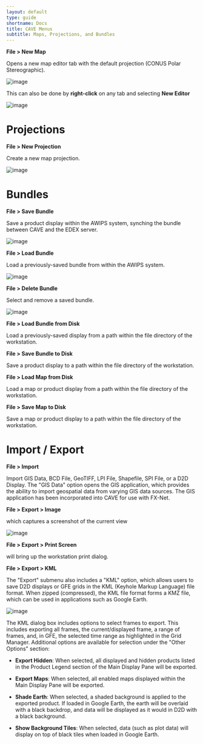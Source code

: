 ```yaml
---
layout: default
type: guide
shortname: Docs
title: CAVE Menus
subtitle: Maps, Projections, and Bundles
---
```


**File > New Map**

Opens a new map editor tab with the default projection (CONUS Polar Stereographic).  

![image](../images/67Wwz3L.png)

This can also be done by **right-click** on any tab and selecting **New Editor**

![image](../images/Sd3qL6LJ55.gif)

# Projections

**File > New Projection**

Create a new map projection.

![image](../images/VANzMW2.png)

# Bundles

**File > Save Bundle**

Save a product display within the AWIPS system, synching the bundle between CAVE and the EDEX server.

![image](../images/xl53gG4.png)

**File > Load Bundle**

Load a previously-saved bundle from within the AWIPS system.

![image](../images/VWiGMHp.png)

**File > Delete Bundle**

Select and remove a saved bundle.

![image](../images/eRqHZpD.png)

**File > Load Bundle from Disk**

Load a previously-saved display from a path within the file directory of the workstation.

**File > Save Bundle to Disk**

Save a product display to a path within the file directory of the workstation.

**File > Load Map from Disk**

Load a map or product display from a path within the file directory of the workstation.

**File > Save Map to Disk**

Save a map or product display to a path within the file directory of the workstation.

# Import / Export

**File > Import**

Import GIS Data, BCD File, GeoTIFF, LPI File, Shapefile, SPI File, or a D2D Display. The "GIS Data" option opens the GIS application, which provides the ability to import geospatial data from varying GIS data sources. The GIS application has been incorporated into CAVE for use with FX-Net.

**File > Export > Image**

which captures a screenshot of the current view

![image](../images/UxmboZS.png)

**File > Export > Print Screen**

will bring up the workstation print dialog.

**File > Export > KML**

The "Export" submenu also includes a "KML" option, which allows users to save D2D displays or
GFE grids in the KML (Keyhole Markup Language) file format. When zipped (compressed), the KML
file format forms a KMZ file, which can be used in applications such as Google Earth.

![image](../images/YRP9kOM.png)

The KML dialog box includes options to select frames to export. This includes exporting all frames,
the current/displayed frame, a range of frames, and, in GFE, the selected time range as highlighted in
the Grid Manager. Additional options are available for selection under the "Other Options" section:

* **Export Hidden**: When selected, all displayed and hidden products listed in the Product Legend section of the Main Display Pane will be exported.

* **Export Maps**: When selected, all enabled maps displayed within the Main Display Pane will be
exported.

* **Shade Earth**: When selected, a shaded background is applied to the exported product. If loaded in Google Earth, the earth will be overlaid with a black backdrop, and data will be displayed as it would in D2D with a black background.

* **Show Background Tiles**: When selected, data (such as plot data) will display on top of black
tiles when loaded in Google Earth.

